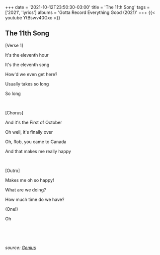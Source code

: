+++
date = '2021-10-12T23:50:30-03:00'
title = 'The 11th Song'
tags = ['2021', 'lyrics']
albums = 'Gotta Record Everything Good (2021)'
+++
{{< youtube YtBswv40Gxo >}}

## The 11th Song

[Verse 1]

It's the eleventh hour

It's the eleventh song

How'd we even get here?

Usually takes so long

So long

&nbsp;

[Chorus]

And it's the First of October

Oh well, it's finally over

Oh, Rob, you came to Canada

And that makes me really happy

&nbsp;

[Outro]

Makes me oh so happy!

What are we doing?

How much time do we have?

(One!)

Oh

&nbsp;

&nbsp;

_source: [Genius](https://genius.com/artists/First-of-october)_
